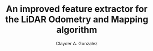 ---
paperId: 42
author: Clayder A. Gonzalez
publicationauthor: Gonzalez, C. A.
title: An improved feature extractor for the LiDAR Odometry and Mapping algorithm
pdf: --
poster: Oral_Clayder_Gonzalez
alt: --
type: Oral
topic: Applications
link: 
conference: icml
year: 2019
tags: icml-2019-op-np
location: California, USA
---